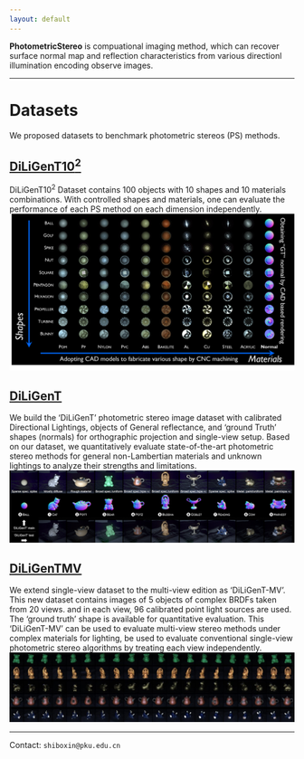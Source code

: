 ```yaml
---
layout: default
---
```


**PhotometricStereo** is compuational imaging method, which can recover surface normal map and reflection characteristics from various directionl illumination encoding observe images.


---
# Datasets
We proposed datasets to benchmark photometric stereos (PS) methods.

## [DiLiGenT10<sup>2</sup>](./diligent102.html)
DiLiGenT10<sup>2</sup> Dataset contains 100 objects with 10 shapes and 10 materials combinations. With controlled shapes and materials, one can evaluate the performance of each PS method on each dimension independently.
![dataset0.2](./imgs/diligent102/dataset_v0.2.png)
<br>



## [DiLiGenT](https://sites.google.com/site/photometricstereodata/single)
We build the ‘DiLiGenT’ photometric stereo image dataset with calibrated Directional Lightings, objects of General reflectance, and ‘ground Truth’ shapes (normals) for orthographic projection and single-view setup. Based on our dataset, we quantitatively evaluate state-of-the-art photometric stereo methods for general non-Lambertian materials and unknown lightings to analyze their strengths and limitations.
![dataset0.1](./imgs/diligent/dataset_v0.1.png)
<br>

## [DiLiGenTMV](https://sites.google.com/site/photometricstereodata/mv)
We extend single-view dataset to the multi-view edition as ‘DiLiGenT-MV’. This new dataset contains images of 5 objects of complex BRDFs taken from 20 views. and in each view, 96 calibrated point light sources are used. The ‘ground truth’ shape is available for quantitative evaluation. This ‘DiLiGenT-MV’ can be used to evaluate multi-view stereo methods under complex materials for lighting, be used to evaluate conventional single-view photometric stereo algorithms by treating each view independently.
![dataset0.11](./imgs/diligent/dataset_v0.11.jpg)
<br>

--- 
Contact: `shiboxin@pku.edu.cn`
